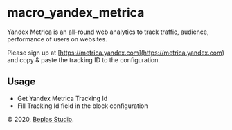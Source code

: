 # macro_yandex_metrica

Yandex Metrica is an all-round web analytics to track traffic, audience, performance of users on websites.

Please sign up at [https://metrica.yandex.com](https://metrica.yandex.com) and copy & paste the tracking ID to the configuration.

## Usage
- Get Yandex Metrica Tracking Id
- Fill Tracking Id field in the block configuration


© 2020, [Beplas Studio](https://beplasstudio.com/).

